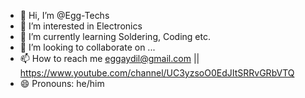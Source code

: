 - 👋 Hi, I’m @Egg-Techs
- 👀 I’m interested in Electronics
- 🌱 I’m currently learning Soldering, Coding etc.
- 💞️ I’m looking to collaborate on ...
- 📫 How to reach me eggaydil@gmail.com || https://www.youtube.com/channel/UC3yzsoO0EdJItSRRvGRbVTQ
- 😄 Pronouns: he/him

<!---
Egg-Techs/Egg-Techs is a ✨ special ✨ repository because its `README.md` (this file) appears on your GitHub profile.
You can click the Preview link to take a look at your changes.
--->
